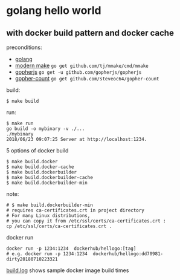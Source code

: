 # golang hello world 
## with docker build pattern and docker cache

preconditions:
- [golang](https://golang.org/)
- [modern make](https://github.com/tj/mmake) `go get github.com/tj/mmake/cmd/mmake`
- [gopherjs](https://github.com/gopherjs/gopherjs) `go get -u github.com/gopherjs/gopherjs`
- [gopher-count](https://github.com/steveoc64/gopher-count) `go get github.com/steveoc64/gopher-count`

build:
```
$ make build
```

run:
```
$ make run
go build -o mybinary -v ./...
./mybinary
2018/06/23 09:07:25 Server at http://localhost:1234.

```

5 options of docker build
```
$ make build.docker
$ make build.docker-cache
$ make build.dockerbuilder
$ make build.dockerbuilder-cache
$ make build.dockerbuilder-min
```


note:

```
# $ make build.dockerbuilder-min
# requires ca-certificates.crt in project directory
# For many Linux distributions, 
# you can copy it from /etc/ssl/certs/ca-certificates.crt :
cp /etc/ssl/certs/ca-certificates.crt .
```

docker run
```
docker run -p 1234:1234  dockerhub/hellogo:[tag]
# e.g. docker run -p 1234:1234  dockerhub/hellogo:dd70981-dirty20180710223321
```

[build.log](build.log) shows sample docker image build times